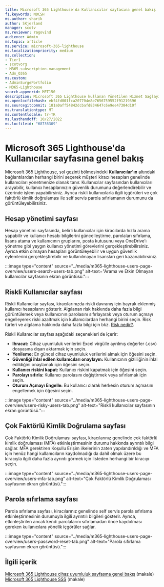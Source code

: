 ```yaml
---
title: Microsoft 365 Lighthouse'da Kullanıcılar sayfasına genel bakış
f1.keywords: NOCSH
ms.author: sharik
author: SKjerland
manager: scotv
ms.reviewer: ragovind
audience: Admin
ms.topic: article
ms.service: microsoft-365-lighthouse
ms.localizationpriority: medium
ms.collection:
- Tier1
- scotvorg
- M365-subscription-management
- Adm_O365
ms.custom:
- AdminSurgePortfolio
- M365-Lighthouse
search.appverid: MET150
description: Microsoft 365 Lighthouse kullanan Yönetilen Hizmet Sağlayıcıları (MSP) için Kullanıcılar sayfası hakkında bilgi edinin.
ms.openlocfilehash: ebf4fd001fca207704e8e7656759552f91219396
ms.sourcegitcommit: 181a0aff54842dcbafd834647c6e9ee47304d10f
ms.translationtype: MT
ms.contentlocale: tr-TR
ms.lasthandoff: 10/27/2022
ms.locfileid: "68736309"
---
```

# <a name="overview-of-the-users-page-in-microsoft-365-lighthouse"></a>Microsoft 365 Lighthouse'da Kullanıcılar sayfasına genel bakış 

Microsoft 365 Lighthouse, sol gezinti bölmesindeki **Kullanıcılar'ın** altındaki bağlantılardan herhangi birini seçerek müşteri kiracı hesapları genelinde kullanıcıları yönetmenize olanak tanır. Kullanıcılar sayfasından kullanıcıları arayabilir, kullanıcı hesaplarınızın güvenlik durumunu değerlendirebilir ve üzerinde işlem yapabilirsiniz. Ayrıca riskli kullanıcılarla ilgili içgörüleri ve çok faktörlü kimlik doğrulaması ile self servis parola sıfırlamanın durumunu da görüntüleyebilirsiniz.  
  
## <a name="account-management-page"></a>Hesap yönetimi sayfası  
  
Hesap yönetimi sayfasında, belirli kullanıcılar için kiracılarda hızla arama yapabilir ve kullanıcı hesabı bilgilerini güncelleştirme, parolaları sıfırlama, lisans atama ve kullanıcının gruplarını, posta kutusunu veya OneDrive'ı yönetme gibi yaygın kullanıcı yönetimi görevlerini gerçekleştirebilirsiniz. Ayrıca etkin olmayan hesapları görüntüleyebilir ve uygun güvenlik eylemlerini gerçekleştirebilir ve kullanılmayan lisansları geri kazanabilirsiniz.

:::image type="content" source="../media/m365-lighthouse-users-page-overview/users-search-users-tab.png" alt-text="Arama ve Etkin Olmayan kullanıcılar sayfasının ekran görüntüsü.":::

## <a name="risky-users-page"></a>Riskli Kullanıcılar sayfası

Riskli Kullanıcılar sayfası, kiracılarınızda riskli davranış için bayrak eklenmiş kullanıcı hesaplarını gösterir. Algılanan risk hakkında daha fazla bilgi görüntülemek veya kullanıcının parolasını sıfırlayarak veya oturum açmayı engelleyerek riski azaltmak için kullanıcılardan herhangi birini seçin. Risk türleri ve algılama hakkında daha fazla bilgi için bkz. [Risk nedir?](/azure/active-directory/identity-protection/concept-identity-protection-risks).

Riskli Kullanıcılar sayfası aşağıdaki seçenekleri de içerir:
- **Ihracat:** Cihaz uyumluluk verilerini Excel virgülle ayrılmış değerler (.csv) dosyasına dışarı aktarmak için seçin.
- **Yenileme:** En güncel cihaz uyumluluk verilerini almak için öğesini seçin.
- **Güvenliği ihlal edilen kullanıcıları onaylayın:** Kullanıcının gizliliğinin ihlal edildiğini onaylamak için öğesini seçin.
- **Kullanıcı riskini kapat:** Kullanıcı riskini kapatmak için öğesini seçin.  
- **Parolayı sıfırla:** Kullanıcı parolasını değiştirmek veya sıfırlamak için seçin.
- **Oturum Açmayı Engelle:** Bu kullanıcı olarak herkesin oturum açmasını engellemek için öğesini seçin.

:::image type="content" source="../media/m365-lighthouse-users-page-overview/users-risky-users-tab.png" alt-text="Riskli kullanıcılar sayfasının ekran görüntüsü.":::

## <a name="multifactor-authentication-page"></a>Çok Faktörlü Kimlik Doğrulama sayfası

Çok Faktörlü Kimlik Doğrulaması sayfası, kiracılarınız genelinde çok faktörlü kimlik doğrulaması (MFA) etkinleştirmesinin durumu hakkında ayrıntılı bilgi sağlar. MFA gerektiren Koşullu Erişim ilkelerinin zaten yapılandırıldığı ve MFA için henüz hangi kullanıcıların kaydolmadığı da dahil olmak üzere bu kiracıyla ilgili daha fazla ayrıntı görmek için listeden herhangi bir kiracıyı seçin.

:::image type="content" source="../media/m365-lighthouse-users-page-overview/users-mfa-tab.png" alt-text="Çok Faktörlü Kimlik Doğrulaması sayfasının ekran görüntüsü.":::

## <a name="password-reset-page"></a>Parola sıfırlama sayfası

Parola sıfırlama sayfası, kiracılarınız genelinde self servis parola sıfırlama etkinleştirmesinin durumuyla ilgili ayrıntılı bilgileri gösterir. Ayrıca, etkinleştirilen ancak kendi parolalarını sıfırlamadan önce kaydolması gereken kullanıcılara yönelik içgörüler sağlar.

:::image type="content" source="../media/m365-lighthouse-users-page-overview/users-password-reset-tab.png" alt-text="Parola sıfırlama sayfasının ekran görüntüsü.":::

## <a name="related-content"></a>İlgili içerik

[Microsoft 365 Lighthouse cihaz uyumluluk sayfasına genel bakış](m365-lighthouse-device-compliance-page-overview.md) (makale)\
[Microsoft 365 Lighthouse SSS](m365-lighthouse-faq.yml) (makale)
